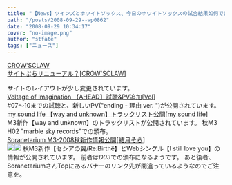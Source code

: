 ```yaml
---
title: "【News】ツインズとホワイトソックス、今日のホワイトソックスの試合結果如何ではワンゲーム･プレーオフの可能性も？"
path: "/posts/2008-09-29--wp0862"
date: "2008-09-29 10:34:17"
cover: "no-image.png"
author: "stfate"
tags: ["ニュース"]
---
```


<style type="text/css">
<!--
p {white-space: pre-wrap};
-->
</style>

<a class="topics" href="http://www.crowsclaw.info/" target="_blank">CROW'SCLAW サイトぷちリニューアル？</a><span class="junre">[<a href="http://www.crowsclaw.info/" target="_blank">CROW'SCLAW</a>]</span>
<div class="news">サイトのレイアウトが少し変更されています。</div>
<a class="topics" href="http://www.voltagenation.com/ahead/" target="_blank">Voltage of Imagination 【AHEAD】試聴&PV追加</a><span class="junre">[<a href="http://www.voltagenation.com/" target="_blank">VoI</a>]</span>
<div class="news">#07～10までの試聴と、新しいPV("ending - 理由 ver. ")が公開されています。</div>
<a class="topics" href="http://www.mysoundlife.com/wayandunknown/" target="_blank">my sound life 【way and unknown】トラックリスト公開</a><span class="junre">[<a href="http://www.marbleskyrecords.com/" target="_blank">my sound life</a>]</span>
<div class="news">M3新作【way and unknown】のトラックリストが公開されています。
秋M3 H02 "marble sky records"での頒布。</div>
<a class="topics" href="http://soranetarium.com/" target="_blank">Soranetarium M3-2008秋新作情報公開</a><span class="junre">[<a href="http://soranetarium.com/" target="_blank">結月そら</a>]</span>
<div class="news"><a href="http://www.locusnote.net/rebirthe/" target="_blank"><img src="http://stfate.net/img/reb01banner.jpg" class="image" /></a><a href="http://sakane.2.pro.tok2.com/discography_web01.html" target="_blank"><img src="http://sakane.2.pro.tok2.com/webbana2.jpg"></a>
秋M3新作【セシアの翼/Re:Birthё】とWebシングル【I still love you】の情報が公開されています。
前者は<em>D03</em>での頒布になるようです。
あと後者、SoranetariumさんTopにあるバナーのリンク先が間違っているようなのでご注意を。</div>
